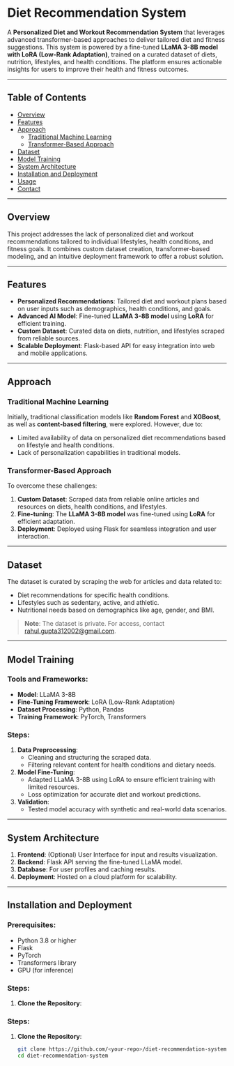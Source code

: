 # Diet Recommendation System

A **Personalized Diet and Workout Recommendation System** that leverages advanced transformer-based approaches to deliver tailored diet and fitness suggestions. This system is powered by a fine-tuned **LLaMA 3-8B model with LoRA (Low-Rank Adaptation)**, trained on a curated dataset of diets, nutrition, lifestyles, and health conditions. The platform ensures actionable insights for users to improve their health and fitness outcomes.

---

## Table of Contents
- [Overview](#overview)
- [Features](#features)
- [Approach](#approach)
  - [Traditional Machine Learning](#traditional-machine-learning)
  - [Transformer-Based Approach](#transformer-based-approach)
- [Dataset](#dataset)
- [Model Training](#model-training)
- [System Architecture](#system-architecture)
- [Installation and Deployment](#installation-and-deployment)
- [Usage](#usage)
- [Contact](#contact)

---

## Overview

This project addresses the lack of personalized diet and workout recommendations tailored to individual lifestyles, health conditions, and fitness goals. It combines custom dataset creation, transformer-based modeling, and an intuitive deployment framework to offer a robust solution.

---

## Features

- **Personalized Recommendations**: Tailored diet and workout plans based on user inputs such as demographics, health conditions, and goals.
- **Advanced AI Model**: Fine-tuned **LLaMA 3-8B model** using **LoRA** for efficient training.
- **Custom Dataset**: Curated data on diets, nutrition, and lifestyles scraped from reliable sources.
- **Scalable Deployment**: Flask-based API for easy integration into web and mobile applications.

---

## Approach

### Traditional Machine Learning

Initially, traditional classification models like **Random Forest** and **XGBoost**, as well as **content-based filtering**, were explored. However, due to:
- Limited availability of data on personalized diet recommendations based on lifestyle and health conditions.
- Lack of personalization capabilities in traditional models.

### Transformer-Based Approach

To overcome these challenges:
1. **Custom Dataset**: Scraped data from reliable online articles and resources on diets, health conditions, and lifestyles.
2. **Fine-tuning**: The **LLaMA 3-8B model** was fine-tuned using **LoRA** for efficient adaptation.
3. **Deployment**: Deployed using Flask for seamless integration and user interaction.

---

## Dataset

The dataset is curated by scraping the web for articles and data related to:
- Diet recommendations for specific health conditions.
- Lifestyles such as sedentary, active, and athletic.
- Nutritional needs based on demographics like age, gender, and BMI.

> **Note**: The dataset is private. For access, contact [rahul.gupta312002@gmail.com](mailto:rahul.gupta312002@gmail.com).

---

## Model Training

### Tools and Frameworks:
- **Model**: LLaMA 3-8B
- **Fine-Tuning Framework**: LoRA (Low-Rank Adaptation)
- **Dataset Processing**: Python, Pandas
- **Training Framework**: PyTorch, Transformers

### Steps:
1. **Data Preprocessing**:
   - Cleaning and structuring the scraped data.
   - Filtering relevant content for health conditions and dietary needs.
2. **Model Fine-Tuning**:
   - Adapted LLaMA 3-8B using LoRA to ensure efficient training with limited resources.
   - Loss optimization for accurate diet and workout predictions.
3. **Validation**:
   - Tested model accuracy with synthetic and real-world data scenarios.

---

## System Architecture

1. **Frontend**: (Optional) User Interface for input and results visualization.
2. **Backend**: Flask API serving the fine-tuned LLaMA model.
3. **Database**: For user profiles and caching results.
4. **Deployment**: Hosted on a cloud platform for scalability.

---

## Installation and Deployment

### Prerequisites:
- Python 3.8 or higher
- Flask
- PyTorch
- Transformers library
- GPU (for inference)

### Steps:
1.  **Clone the Repository**:

### Steps:
1. **Clone the Repository**:
   ```bash
   git clone https://github.com/<your-repo>/diet-recommendation-system.git
   cd diet-recommendation-system

